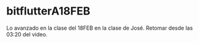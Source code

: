 # bitflutterA18FEB
Lo avanzado en la clase del 18FEB en la clase de José. Retomar desde las 03:20 del video. 
